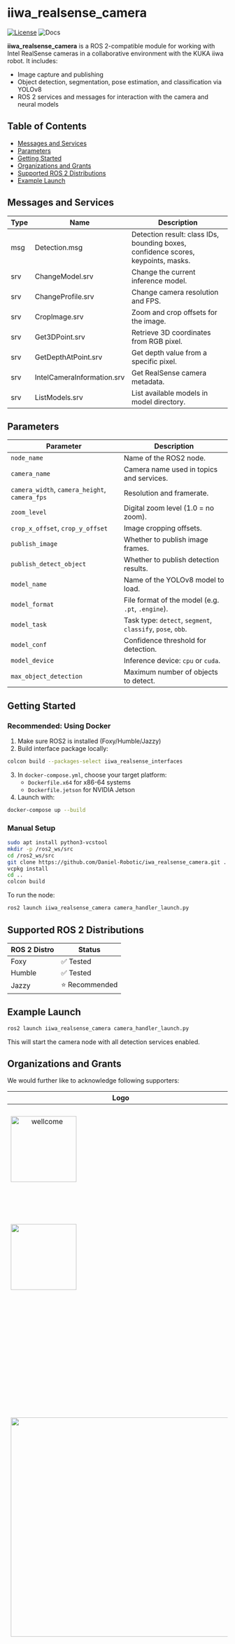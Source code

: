 # iiwa_realsense_camera

[![License](https://img.shields.io/badge/license-Apache--2.0-green)](https://github.com/Daniel-Robotic/iwa_realsense_camera/blob/main/LICENSE)
![Docs](https://img.shields.io/badge/docs-passing-brightgreen)

**iiwa_realsense_camera** is a ROS 2-compatible module for working with Intel RealSense cameras in a collaborative environment with the KUKA iiwa robot. It includes:
- Image capture and publishing
- Object detection, segmentation, pose estimation, and classification via YOLOv8
- ROS 2 services and messages for interaction with the camera and neural models

## Table of Contents
- [Messages and Services](#messages)
- [Parameters](#parameters)
- [Getting Started](#getting-started)
- [Organizations and Grants](#organizations)
- [Supported ROS 2 Distributions](#distributions)
- [Example Launch](#launch-example)

## Messages and Services <a name="messages"></a>

| Type | Name | Description |
|------|------|-------------|
| msg  | Detection.msg | Detection result: class IDs, bounding boxes, confidence scores, keypoints, masks. |
| srv  | ChangeModel.srv | Change the current inference model. |
| srv  | ChangeProfile.srv | Change camera resolution and FPS. |
| srv  | CropImage.srv | Zoom and crop offsets for the image. |
| srv  | Get3DPoint.srv | Retrieve 3D coordinates from RGB pixel. |
| srv  | GetDepthAtPoint.srv | Get depth value from a specific pixel. |
| srv  | IntelCameraInformation.srv | Get RealSense camera metadata. |
| srv  | ListModels.srv | List available models in model directory. |

## Parameters <a name="parameters"></a>

| Parameter | Description |
|-----------|-------------|
| `node_name` | Name of the ROS2 node. |
| `camera_name` | Camera name used in topics and services. |
| `camera_width`, `camera_height`, `camera_fps` | Resolution and framerate. |
| `zoom_level` | Digital zoom level (1.0 = no zoom). |
| `crop_x_offset`, `crop_y_offset` | Image cropping offsets. |
| `publish_image` | Whether to publish image frames. |
| `publish_detect_object` | Whether to publish detection results. |
| `model_name` | Name of the YOLOv8 model to load. |
| `model_format` | File format of the model (e.g. `.pt`, `.engine`). |
| `model_task` | Task type: `detect`, `segment`, `classify`, `pose`, `obb`. |
| `model_conf` | Confidence threshold for detection. |
| `model_device` | Inference device: `cpu` or `cuda`. |
| `max_object_detection` | Maximum number of objects to detect. |

## Getting Started <a name="getting-started"></a>

### Recommended: Using Docker

1. Make sure ROS2 is installed (Foxy/Humble/Jazzy)
2. Build interface package locally:
```bash
colcon build --packages-select iiwa_realsense_interfaces
```
3. In `docker-compose.yml`, choose your target platform:
   - `Dockerfile.x64` for x86-64 systems
   - `Dockerfile.jetson` for NVIDIA Jetson
4. Launch with:
```bash
docker-compose up --build
```

### Manual Setup

```bash
sudo apt install python3-vcstool
mkdir -p /ros2_ws/src
cd /ros2_ws/src
git clone https://github.com/Daniel-Robotic/iwa_realsense_camera.git .
vcpkg install
cd ..
colcon build
```

To run the node:
```bash
ros2 launch iiwa_realsense_camera camera_handler_launch.py
```

## Supported ROS 2 Distributions <a name="distributions"></a>

| ROS 2 Distro | Status |
|--------------|--------|
| Foxy         | ✅ Tested |
| Humble       | ✅ Tested |
| Jazzy        | ⭐ Recommended |

## Example Launch <a name="launch-example"></a>

```bash
ros2 launch iiwa_realsense_camera camera_handler_launch.py
```
This will start the camera node with all detection services enabled.

## Organizations and Grants <a name="organizations"></a>

We would further like to acknowledge following supporters:

| Logo | Notes |
|:--:|:---|
| <img src="https://knastu.ru/media/template/logo_knastu_block.svg?v2018" alt="wellcome" width="150" align="left">  | Thanks to [Komsomolsk-on-Amur State University](https://knastu.ru/) for providing classroom facilities for the robotic complex. |
| <img src="https://knastu.ru/media/files/page_files/education/etf/noc_prppt/Logo_NOTs_m.jpg" width="150" align="left"> | Thanks to the Scientific and Educational Center "Industrial Robotics and Advanced Industrial Technologies" for providing computing power and IntelRealsense cameras. |
| <img src="https://rscf.ru/local/templates/rscf/static/img/logo.svg" width="500" align="left"> | The work was carried out within the framework of a grant from the Russian Science Foundation, namely, "Development and synthesis of promising multimodal adaptive algorithms and methods for controlling the behavior of collaborative robotic systems, taking into account emergency situations and extreme conditions in a non-deterministic environment" [#22-71-10093](https://rscf.ru/project/22-71-10093/) and "Development of intelligent algorithms for building collaborative robotic control systems operating in a non-deterministic environmen" [#25-21-00292](https://rscf.ru/project/25-21-00292/) |
---